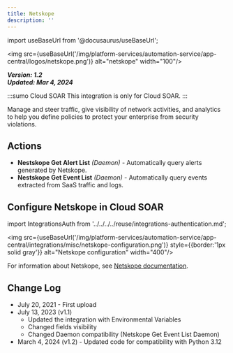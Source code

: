 ```yaml
---
title: Netskope
description: ''
---
```


import useBaseUrl from '@docusaurus/useBaseUrl';

<img src={useBaseUrl('/img/platform-services/automation-service/app-central/logos/netskope.png')} alt="netskope" width="100"/>

***Version: 1.2  
Updated: Mar 4, 2024***

:::sumo Cloud SOAR
This integration is only for Cloud SOAR.
:::

Manage and steer traffic, give visibility of network activities, and analytics to help you define policies to protect your enterprise from security violations.

## Actions

* **Nestskope Get Alert List** *(Daemon)* - Automatically query alerts generated by Netskope.
* **Nestskope Get Event List** *(Daemon)* - Automatically query events extracted from SaaS traffic and logs.

## Configure Netskope in Cloud SOAR

import IntegrationsAuth from '../../../../reuse/integrations-authentication.md';

<IntegrationsAuth/>

<img src={useBaseUrl('/img/platform-services/automation-service/app-central/integrations/misc/netskope-configuration.png')} style={{border:'1px solid gray'}} alt="Netskope configuration" width="400"/>

For information about Netskope, see [Netskope documentation](https://docs.netskope.com/).

## Change Log

* July 20, 2021 - First upload
* July 13, 2023 (v1.1)
    + Updated the integration with Environmental Variables
    + Changed fields visibility
    + Changed Daemon compatibility (Netskope Get Event List Daemon)
* March 4, 2024 (v1.2) - Updated code for compatibility with Python 3.12
